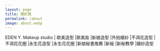 ```yaml
---
layout: page
title: 關於我
permalink: /about
image: about.webp
---
```


EDEN Y. Makeup studio | 歐美造型 |歐美妝 |新娘造型 |外拍婚紗 |不凋花造型 |不凋花花圈 |永生花造型 |永生花花圈 |新娘秘書推薦 |新秘 |新秘教學 |婚紗造型


